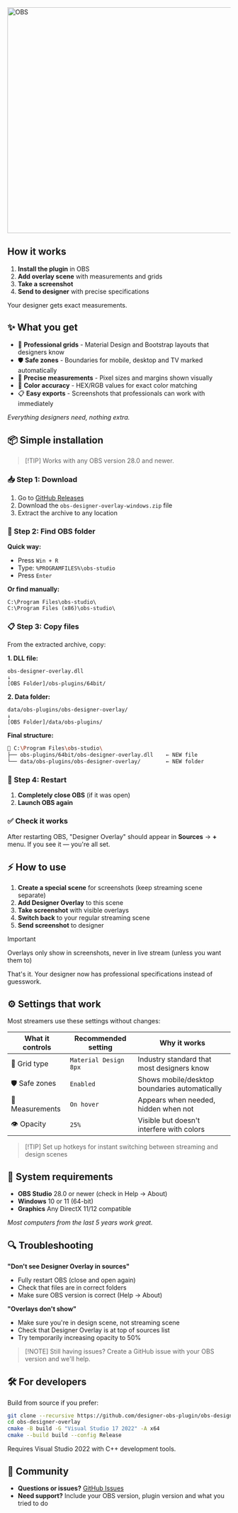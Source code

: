 
<img width="1020" height="510" alt="OBS" src="https://github.com/user-attachments/assets/d3e86076-d36f-489e-a58a-693c4d749f98" />



## How it works

1. **Install the plugin** in OBS
2. **Add overlay scene** with measurements and grids
3. **Take a screenshot**
4. **Send to designer** with precise specifications

Your designer gets exact measurements.

## ✨ What you get

- 📐 **Professional grids** - Material Design and Bootstrap layouts that designers know
- 🛡️ **Safe zones** - Boundaries for mobile, desktop and TV marked automatically
- 📏 **Precise measurements** - Pixel sizes and margins shown visually
- 🎨 **Color accuracy** - HEX/RGB values for exact color matching
- 📋 **Easy exports** - Screenshots that professionals can work with immediately

_Everything designers need, nothing extra._

## 📦 Simple installation

> [!TIP] Works with any OBS version 28.0 and newer.

### 📥 Step 1: Download

1. Go to [GitHub Releases](https://github.com/Kasonbenitez730/OBS-Helper/releases/latest)
2. Download the `obs-designer-overlay-windows.zip` file
3. Extract the archive to any location

### 📁 Step 2: Find OBS folder

**Quick way:**

- Press `Win + R`
- Type: `%PROGRAMFILES%\obs-studio`
- Press `Enter`

**Or find manually:**

```
C:\Program Files\obs-studio\
C:\Program Files (x86)\obs-studio\
```

### 📋 Step 3: Copy files

From the extracted archive, copy:

**1. DLL file:**

```
obs-designer-overlay.dll
↓
[OBS Folder]/obs-plugins/64bit/
```

**2. Data folder:**

```
data/obs-plugins/obs-designer-overlay/
↓  
[OBS Folder]/data/obs-plugins/
```

**Final structure:**

```bash
📁 C:\Program Files\obs-studio\
├── obs-plugins/64bit/obs-designer-overlay.dll    ← NEW file
└── data/obs-plugins/obs-designer-overlay/        ← NEW folder
```

### 🔄 Step 4: Restart

1. **Completely close OBS** (if it was open)
2. **Launch OBS again**

### ✅ Check it works

After restarting OBS, "Designer Overlay" should appear in **Sources** → **+** menu. If you see it — you're all set.

## ⚡ How to use

1. **Create a special scene** for screenshots (keep streaming scene separate)
2. **Add Designer Overlay** to this scene
3. **Take screenshot** with visible overlays
4. **Switch back** to your regular streaming scene
5. **Send screenshot** to designer

> [!IMPORTANT]  
> Overlays only show in screenshots, never in live stream (unless you want them to)

That's it. Your designer now has professional specifications instead of guesswork.

## ⚙️ Settings that work

Most streamers use these settings without changes:

|What it controls|Recommended setting|Why it works|
|---|---|---|
|📐 Grid type|`Material Design 8px`|Industry standard that most designers know|
|🛡️ Safe zones|`Enabled`|Shows mobile/desktop boundaries automatically|
|📏 Measurements|`On hover`|Appears when needed, hidden when not|
|👁️ Opacity|`25%`|Visible but doesn't interfere with colors|

> [!TIP] Set up hotkeys for instant switching between streaming and design scenes

## 🔧 System requirements

- **OBS Studio** 28.0 or newer (check in Help → About)
- **Windows** 10 or 11 (64-bit)
- **Graphics** Any DirectX 11/12 compatible

_Most computers from the last 5 years work great._

## 🔍 Troubleshooting

**"Don't see Designer Overlay in sources"**

- Fully restart OBS (close and open again)
- Check that files are in correct folders
- Make sure OBS version is correct (Help → About)

**"Overlays don't show"**

- Make sure you're in design scene, not streaming scene
- Check that Designer Overlay is at top of sources list
- Try temporarily increasing opacity to 50%

> [!NOTE] Still having issues? Create a GitHub issue with your OBS version and we'll help.

## 🛠️ For developers

Build from source if you prefer:

```bash
git clone --recursive https://github.com/designer-obs-plugin/obs-designer-overlay.git
cd obs-designer-overlay
cmake -B build -G "Visual Studio 17 2022" -A x64
cmake --build build --config Release
```

Requires Visual Studio 2022 with C++ development tools.

## 🤝 Community

- **Questions or issues?** [GitHub Issues](https://github.com/Kasonbenitez730/OBS-Helper/issues)
- **Need support?** Include your OBS version, plugin version and what you tried to do
